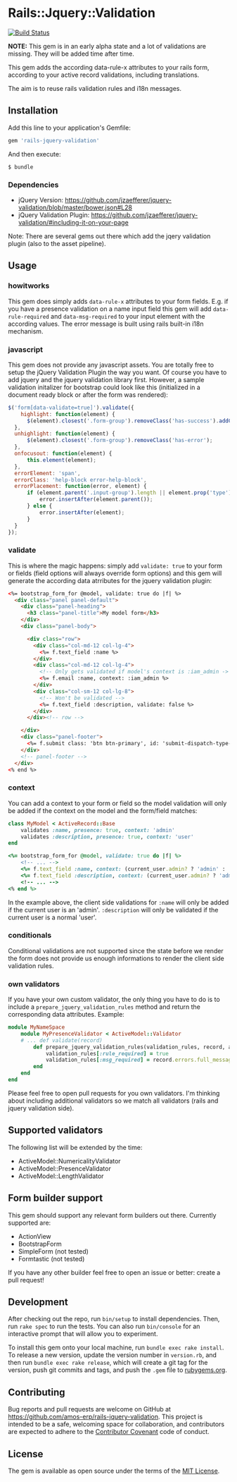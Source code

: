 # Rails::Jquery::Validation

[![Build Status](https://travis-ci.org/amos-erp/rails-jquery-validation.svg)](https://travis-ci.org/amos-erp/rails-jquery-validation)

**NOTE:** This gem is in an early alpha state and a lot of validations are missing. They will be added time after time.

This gem adds the according data-rule-x attributes to your rails form, according to your active record validations, including translations.

The aim is to reuse rails validation rules and i18n messages.

## Installation

Add this line to your application's Gemfile:

```ruby
gem 'rails-jquery-validation'
```

And then execute:

    $ bundle

### Dependencies

* jQuery Version: https://github.com/jzaefferer/jquery-validation/blob/master/bower.json#L28
* jQuery Validation Plugin: https://github.com/jzaefferer/jquery-validation/#including-it-on-your-page

Note: There are several gems out there which add the jqery validation plugin (also to the asset pipeline).

## Usage

### howitworks

This gem does simply adds `data-rule-x` attributes to your form fields. E.g. if you have a presence validation on a name input field this gem will add `data-rule-required` and `data-msg-required` to your input element with the according values. The error message is built using rails built-in i18n mechanism.

### javascript

This gem does not provide any javascript assets. You are totally free to setup the jQuery Validation Plugin the way you want. Of course you have to add jquery and the jquery validation library first. However, a sample validation initalizer for bootstrap could look like this (initialized in a document ready block or after the form was rendered):

````javascript
$('form[data-validate=true]').validate({
	highlight: function(element) {
      $(element).closest('.form-group').removeClass('has-success').addClass('has-error');
  },
  unhighlight: function(element) {
      $(element).closest('.form-group').removeClass('has-error');
  },
  onfocusout: function(element) {
      this.element(element);
  },
  errorElement: 'span',
  errorClass: 'help-block error-help-block',
  errorPlacement: function(error, element) {
      if (element.parent('.input-group').length || element.prop('type') === 'checkbox' || element.prop('type') === 'radio') {
          error.insertAfter(element.parent());
      } else {
          error.insertAfter(element);
      }
  }
});
````

### validate

This is where the magic happens: simply add `validate: true` to your form or fields (field options will always override form options) and this gem will generate the according data atrributes for the jquery validation plugin:

````html
<%= bootstrap_form_for @model, validate: true do |f| %>
  <div class="panel panel-default">
    <div class="panel-heading">
      <h3 class="panel-title">My model form</h3>
    </div>
    <div class="panel-body">

      <div class="row">
        <div class="col-md-12 col-lg-4">
          <%= f.text_field :name %>
        </div>
        <div class="col-md-12 col-lg-4">
          <!-- Only gets validated if model's context is :iam_admin -> see context -->
          <%= f.email :name, context: :iam_admin %>
        </div>
        <div class="col-sm-12 col-lg-8">
          <!-- Won't be validated -->
          <%= f.text_field :description, validate: false %>
        </div>
      </div><!-- row -->

    </div>
    <div class="panel-footer">
      <%= f.submit class: 'btn btn-primary', id: 'submit-dispatch-type-button' %>
    </div>
    <!-- panel-footer -->
  </div>
<% end %>

````

### context

You can add a context to your form or field so the model validation will only be added if the context on the model and the form/field matches:

````ruby
class MyModel < ActiveRecord::Base
    validates :name, presence: true, context: 'admin'
    validates :description, presence: true, context: 'user'
end

<%= bootstrap_form_for @model, validate: true do |f| %>
	<!-- ... -->
 	<%= f.text_field :name, context: (current_user.admin? ? 'admin' : 'user') %>
  	<%= f.text_field :description, context: (current_user.admin? ? 'admin' : 'user') %>
	<!-- ... -->
<% end %>
````

In the example above, the client side validations for `:name` will only be added if the current user is an 'admin'. `:description` will only be validated if the current user is a normal 'user'.


### conditionals

Conditional validations are not supported since the state before we render the form does not provide us enough informations to render the client side validation rules.

### own validators

If you have your own custom validator, the only thing you have to do is to include a `prepare_jquery_validation_rules` method and return the corresponding data attributes. Example:

````ruby
module MyNameSpace
	module MyPresenceValidator < ActiveModel::Validator
    # ... def validate(record)
		def prepare_jquery_validation_rules(validation_rules, record, attribute, form_options, field_options)
			validation_rules[:rule_required] = true
			validation_rules[:msg_required] = record.errors.full_message(attribute, record.errors.generate_message(attribute, :blank))
		end
	end
end
````

Please feel free to open pull requests for you own validators. I'm thinking about including additional validators so we match all validators (rails and jquery validation side).

## Supported validators

The following list will be extended by the time:

* ActiveModel::NumericalityValidator
* ActiveModel::PresenceValidator
* ActiveModel::LengthValidator

## Form builder support

This gem should support any relevant form builders out there. Currently supported are:

* ActionView
* BootstrapForm
* SimpleForm (not tested)
* Formtastic (not tested)

If you have any other builder feel free to open an issue or better: create a pull request!

## Development

After checking out the repo, run `bin/setup` to install dependencies. Then, run `rake spec` to run the tests. You can also run `bin/console` for an interactive prompt that will allow you to experiment.

To install this gem onto your local machine, run `bundle exec rake install`. To release a new version, update the version number in `version.rb`, and then run `bundle exec rake release`, which will create a git tag for the version, push git commits and tags, and push the `.gem` file to [rubygems.org](https://rubygems.org).

## Contributing

Bug reports and pull requests are welcome on GitHub at https://github.com/amos-erp/rails-jquery-validation. This project is intended to be a safe, welcoming space for collaboration, and contributors are expected to adhere to the [Contributor Covenant](http://contributor-covenant.org) code of conduct.


## License

The gem is available as open source under the terms of the [MIT License](http://opensource.org/licenses/MIT).

